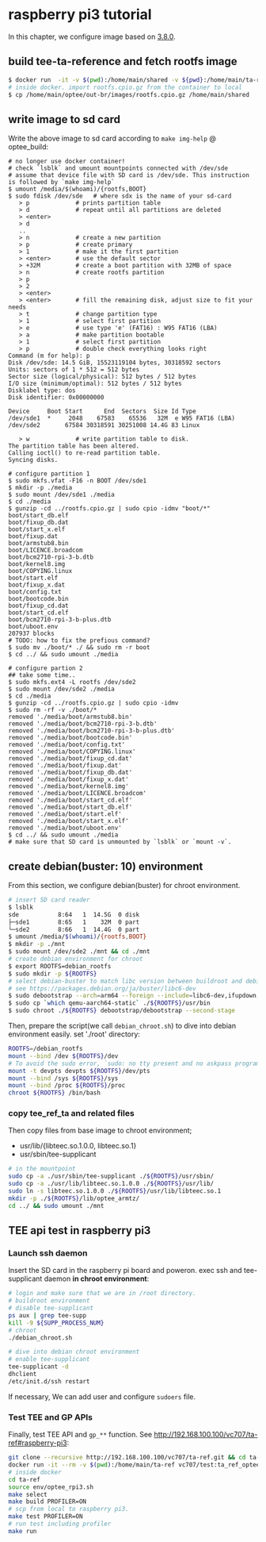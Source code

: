 # raspberry pi3 tutorial

In this chapter, we configure image based on [3.8.0](https://github.com/OP-TEE/manifest/tree/3.8.0).

## build tee-ta-reference and fetch rootfs image

```sh
$ docker run  -it -v $(pwd):/home/main/shared -v ${pwd}:/home/main/ta-ref --rm -w /home/main/ta-ref vc707/test:optee_rpi3_ver38
# inside docker. import rootfs.cpio.gz from the container to local
$ cp /home/main/optee/out-br/images/rootfs.cpio.gz /home/main/shared
```

## write image to sd card

Write the above image to sd card according to `make img-help` @ optee_build:

```
# no longer use docker container!
# check `lsblk` and umount mountpoints connected with /dev/sde
# assume that device file with SD card is /dev/sde. This instruction is followed by `make img-help`
$ umount /media/$(whoami)/{rootfs,BOOT}
$ sudo fdisk /dev/sde   # where sdx is the name of your sd-card
   > p             # prints partition table
   > d             # repeat until all partitions are deleted
   > <enter>
   > d
   ..
   > n             # create a new partition
   > p             # create primary
   > 1             # make it the first partition
   > <enter>       # use the default sector
   > +32M          # create a boot partition with 32MB of space
   > n             # create rootfs partition
   > p
   > 2
   > <enter>
   > <enter>       # fill the remaining disk, adjust size to fit your needs
   > t             # change partition type
   > 1             # select first partition
   > e             # use type 'e' (FAT16) : W95 FAT16 (LBA)
   > a             # make partition bootable
   > 1             # select first partition
   > p             # double check everything looks right
Command (m for help): p
Disk /dev/sde: 14.5 GiB, 15523119104 bytes, 30318592 sectors
Units: sectors of 1 * 512 = 512 bytes
Sector size (logical/physical): 512 bytes / 512 bytes
I/O size (minimum/optimal): 512 bytes / 512 bytes
Disklabel type: dos
Disk identifier: 0x00000000

Device     Boot Start      End  Sectors  Size Id Type
/dev/sde1  *     2048    67583    65536   32M  e W95 FAT16 (LBA)
/dev/sde2       67584 30318591 30251008 14.4G 83 Linux

   > w             # write partition table to disk.
The partition table has been altered.
Calling ioctl() to re-read partition table.
Syncing disks.

# configure partition 1
$ sudo mkfs.vfat -F16 -n BOOT /dev/sde1
$ mkdir -p ./media
$ sudo mount /dev/sde1 ./media
$ cd ./media
$ gunzip -cd ../rootfs.cpio.gz | sudo cpio -idmv "boot/*"
boot/start_db.elf
boot/fixup_db.dat
boot/start_x.elf
boot/fixup.dat
boot/armstub8.bin
boot/LICENCE.broadcom
boot/bcm2710-rpi-3-b.dtb
boot/kernel8.img
boot/COPYING.linux
boot/start.elf
boot/fixup_x.dat
boot/config.txt
boot/bootcode.bin
boot/fixup_cd.dat
boot/start_cd.elf
boot/bcm2710-rpi-3-b-plus.dtb
boot/uboot.env
207937 blocks
# TODO: how to fix the prefious command?
$ sudo mv ./boot/* ./ && sudo rm -r boot
$ cd ../ && sudo umount ./media

# configure partion 2
## take some time..
$ sudo mkfs.ext4 -L rootfs /dev/sde2
$ sudo mount /dev/sde2 ./media
$ cd ./media
$ gunzip -cd ../rootfs.cpio.gz | sudo cpio -idmv
$ sudo rm -rf -v ./boot/*
removed './media/boot/armstub8.bin'
removed './media/boot/bcm2710-rpi-3-b.dtb'
removed './media/boot/bcm2710-rpi-3-b-plus.dtb'
removed './media/boot/bootcode.bin'
removed './media/boot/config.txt'
removed './media/boot/COPYING.linux'
removed './media/boot/fixup_cd.dat'
removed './media/boot/fixup.dat'
removed './media/boot/fixup_db.dat'
removed './media/boot/fixup_x.dat'
removed './media/boot/kernel8.img'
removed './media/boot/LICENCE.broadcom'
removed './media/boot/start_cd.elf'
removed './media/boot/start_db.elf'
removed './media/boot/start.elf'
removed './media/boot/start_x.elf'
removed './media/boot/uboot.env'
$ cd ../ && sudo umount ./media
# make sure that SD card is unmounted by `lsblk` or `mount -v`.
```

## create debian(buster: 10) environment

From this section, we configure debian(buster) for chroot environment.

```sh
# insert SD card reader
$ lsblk
sde           8:64   1  14.5G  0 disk
├─sde1        8:65   1    32M  0 part
└─sde2        8:66   1  14.4G  0 part
$ umount /media/$(whoami)/{rootfs,BOOT}
$ mkdir -p ./mnt
$ sudo mount /dev/sde2 ./mnt && cd ./mnt
# create debian environment for chroot
$ export ROOTFS=debian_rootfs
$ sudo mkdir -p ${ROOTFS}
# select debian-buster to match libc version between buildroot and debian
# see https://packages.debian.org/ja/buster/libc6-dev
$ sudo debootstrap --arch=arm64 --foreign --include=libc6-dev,ifupdown,netbase,iproute,openssh-server,file,sudo,less buster ./${ROOTFS}
$ sudo cp `which qemu-aarch64-static` ./${ROOTFS}/usr/bin
$ sudo chroot ./${ROOTFS} debootstrap/debootstrap --second-stage
```

Then, prepare the script(we call `debian_chroot.sh`) to dive into debian environment easily. set './root' directory:

```sh
ROOTFS=/debian_rootfs
mount --bind /dev ${ROOTFS}/dev
# To avoid the sudo error, `sudo: no tty present and no askpass program specified`
mount -t devpts devpts ${ROOTFS}/dev/pts
mount --bind /sys ${ROOTFS}/sys
mount --bind /proc ${ROOTFS}/proc
chroot ${ROOTFS} /bin/bash
```

### copy tee_ref_ta and related files

Then copy files from base image to chroot environment;

+ usr/lib/{libteec.so.1.0.0, libteec.so.1}
+ usr/sbin/tee-supplicant

```sh
# in the mountpoint
sudo cp -a ./usr/sbin/tee-supplicant ./${ROOTFS}/usr/sbin/
sudo cp -a ./usr/lib/libteec.so.1.0.0 ./${ROOTFS}/usr/lib/
sudo ln -s libteec.so.1.0.0 ./${ROOTFS}/usr/lib/libteec.so.1
mkdir -p ./${ROOTFS}/lib/optee_armtz/
cd ../ && sudo umount ./mnt
```

## TEE api test in raspberry pi3

### Launch ssh daemon

Insert the SD card in the raspberry pi board and poweron. exec ssh and tee-supplicant daemon **in chroot environment**:

```sh
# login and make sure that we are in /root directory.
# buildroot environment
# disable tee-supplicant
ps aux | grep tee-supp
kill -9 ${SUPP_PROCESS_NUM}
# chroot
./debian_chroot.sh
```

```sh
# dive into debian chroot environment
# enable tee-supplicant
tee-supplicant -d
dhclient
/etc/init.d/ssh restart
```

If necessary, We can add user and configure `sudoers` file.

### Test TEE and GP APIs

Finally, test TEE API and `gp_**` function. See http://192.168.100.100/vc707/ta-ref#raspberry-pi3:

```sh
git clone --recursive http://192.168.100.100/vc707/ta-ref.git && cd ta-ref
docker run -it --rm -v $(pwd):/home/main/ta-ref vc707/test:ta_ref_optee_rpi3_devel
# inside docker
cd ta-ref
source env/optee_rpi3.sh
make select
make build PROFILER=ON
# scp from local to raspberry pi3.
make test PROFILER=ON
# run test including profiler
make run
```
